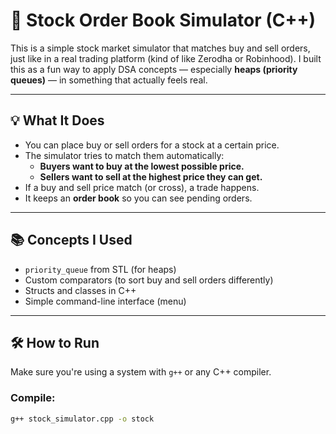 # 🛒 Stock Order Book Simulator (C++)

This is a simple stock market simulator that matches buy and sell orders, just like in a real trading platform (kind of like Zerodha or Robinhood). I built this as a fun way to apply DSA concepts — especially **heaps (priority queues)** — in something that actually feels real.

---

## 💡 What It Does

- You can place buy or sell orders for a stock at a certain price.
- The simulator tries to match them automatically:
  - **Buyers want to buy at the lowest possible price.**
  - **Sellers want to sell at the highest price they can get.**
- If a buy and sell price match (or cross), a trade happens.
- It keeps an **order book** so you can see pending orders.

---

## 📚 Concepts I Used

- `priority_queue` from STL (for heaps)
- Custom comparators (to sort buy and sell orders differently)
- Structs and classes in C++
- Simple command-line interface (menu)

---

## 🛠️ How to Run

Make sure you're using a system with `g++` or any C++ compiler.

### Compile:
```bash
g++ stock_simulator.cpp -o stock
